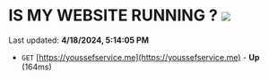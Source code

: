 # IS MY WEBSITE RUNNING ? [![](https://img.shields.io/static/v1?label=Sponsor&message=%E2%9D%A4&logo=GitHub&color=%23fe8e86)](https://github.com/sponsors/<username>)

Last updated: **4/18/2024, 5:14:05 PM**

- `GET` [https://youssefservice.me](https://youssefservice.me) - **Up** (164ms)
